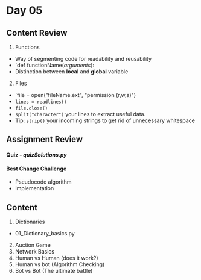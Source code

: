 # Day 05

## Content Review

1. Functions
  - Way of segmenting code for readability and reusability
  - `def functionName(*arguments*):
  - Distinction between **local** and **global** variable
2. Files
  - `file = open("fileName.ext", "permission (r,w,a)")
  - `lines = readlines()`
  - `file.close()`
  - `split("character")` your lines to extract useful data.
  - Tip: `strip()` your incoming strings to get rid of unnecessary whitespace

## Assignment Review

#### Quiz - *quizSolutions.py*

#### Best Change Challenge

- Pseudocode algorithm
- Implementation


## Content

1. Dictionaries
  - 01_Dictionary_basics.py
2. Auction Game
  1. Network Basics
  2. Human vs Human (does it work?)
  3. Human vs bot (Algorithm Checking)
  4. Bot vs Bot (The ultimate battle)